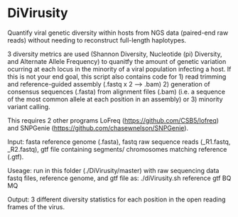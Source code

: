 # DiVirusity
Quantify viral genetic diversity within hosts from NGS data (paired-end raw reads) without needing to reconstruct full-length haplotypes.

3 diversity metrics are used (Shannon Diversity, Nucleotide (pi) Diversity, and Alternate Allele Frequency) to quanitfy the amount of genetic variation ocurring at each locus in the minority of a viral population infecting a host. If this is not your end goal, this script also contains code for 1) read trimming and reference-guided assembly (.fastq x 2 --> .bam) 2) generation of consensus sequences (.fasta) from alignment files (.bam) (i.e. a sequence of the most common allele at each position in an assembly) or 3) minority variant calling.  

This requires 2 other programs LoFreq (https://github.com/CSB5/lofreq) and SNPGenie (https://github.com/chasewnelson/SNPGenie).

Input: fasta reference genome (.fasta), fastq raw sequence reads (_R1.fastq, _R2.fastq), gtf file containing segments/ chromosomes matching reference (.gtf).

Useage: run in this folder (./DiVirusity/master) with raw sequencing data fastq files, reference genome, and gtf file as: ./diVirusity.sh reference gtf BQ MQ

Output: 3 different diversity statistics for each position in the open reading frames of the virus. 
